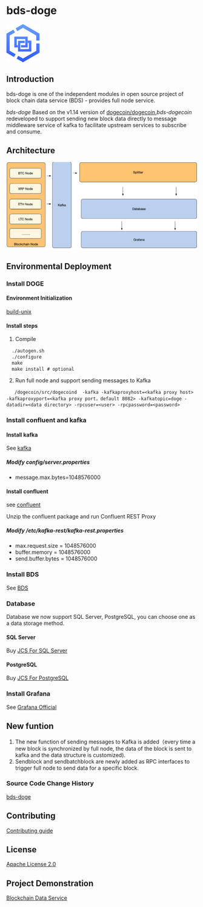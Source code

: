 # bds-doge
![logo](./doc/bds-logo.png)
## Introduction
bds-doge is one of the independent modules in open source project of block chain data service (BDS) - provides full node service.

*bds-doge* Based on the v1.14 version of [dogecoin/dogecoin](https://github.com/dogecoin/dogecoin),*bds-dogecoin* redeveloped to support sending new block data directly to message middleware service of kafka to facilitate upstream services to subscribe and consume.

## Architecture 
![Architecture](./doc/bds-architecture.jpg)

## Environmental Deployment
### Install DOGE
#### Environment Initialization
[build-unix](./doc/build-unix.md)

#### Install steps

1. Compile

 ```
   ./autogen.sh
   ./configure
   make
   make install # optional
 ```

2. Run full node and support sending messages to Kafka

```
   /dogecoin/src/dogecoind  -kafka -kafkaproxyhost=<kafka proxy host> -kafkaproxyport=<kafka proxy port，default 8082> -kafkatopic=doge -datadir=<data directory> -rpcuser=<user> -rpcpassword=<password>
```

### Install confluent and kafka
#### Install kafka
See [kafka](https://kafka.apache.org/quickstart)

##### Modify config/server.properties 

* message.max.bytes=1048576000

#### Install confluent 
see [confluent](https://docs.confluent.io/current/installation/installing_cp/zip-tar.html#prod-kafka-cli-install)

Unzip the confluent package and run Confluent REST Proxy

##### Modify  <path-to-confluent>/etc/kafka-rest/kafka-rest.properties 

* max.request.size = 1048576000
* buffer.memory = 1048576000
* send.buffer.bytes = 1048576000

### Install BDS 
See [BDS](https://github.com/jdcloud-bds/bds)

### Database
Database we now support SQL Server, PostgreSQL, you can choose one as a data storage method.

#### SQL Server
Buy [JCS For SQL Server](https://www.jdcloud.com/cn/products/jcs-for-sql-server)

#### PostgreSQL 
Buy [JCS For PostgreSQL](https://www.jdcloud.com/cn/products/jcs-for-postgresql)

### Install Grafana 
See [Grafana Official](https://grafana.com/)

## New funtion 

1. The new function of sending messages to Kafka is added（every time a new block is synchronized by full node, the data of the block is sent to kafka and the data structure is customized).
2. Sendblock and sendbatchblock are newly added as RPC interfaces to trigger full node to send data for a specific block.

### Source Code Change History
[bds-doge](./CHANGE_HISTORY.md)

## Contributing
[Contributing guide](./CONTRIBUTING.md)

## License
[Apache License 2.0](./LICENSE)

## Project Demonstration
[Blockchain Data Service](https://bds.jdcloud.com/)

